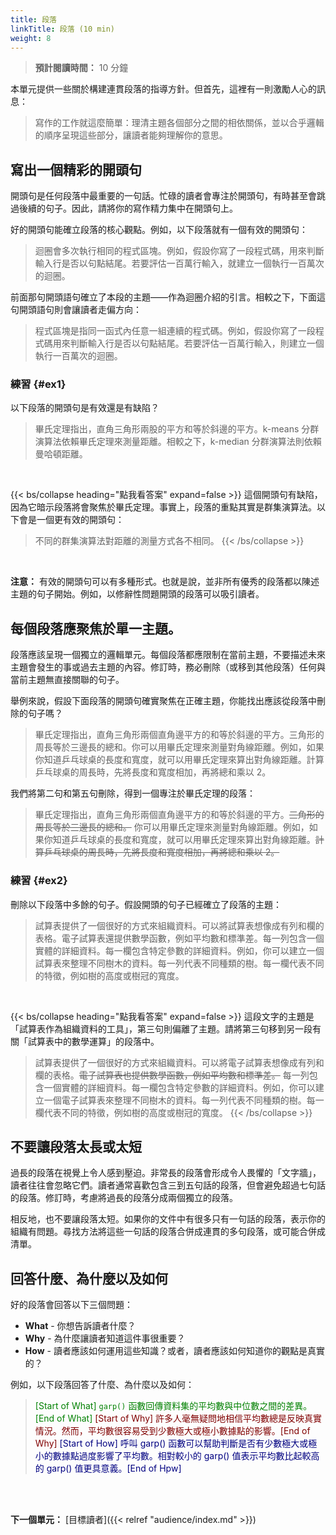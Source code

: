 ```yaml
---
title: 段落
linkTitle: 段落 (10 min)
weight: 8
---
```


> **預計閱讀時間：** 10 分鐘

本單元提供一些關於構建連貫段落的指導方針。但首先，這裡有一則激勵人心的訊息：

> 寫作的工作就這麼簡單：理清主題各個部分之間的相依關係，並以合乎邏輯的順序呈現這些部分，讓讀者能夠理解你的意思。

## 寫出一個精彩的開頭句

開頭句是任何段落中最重要的一句話。忙碌的讀者會專注於開頭句，有時甚至會跳過後續的句子。因此，請將你的寫作精力集中在開頭句上。

好的開頭句能確立段落的核心觀點。例如，以下段落就有一個有效的開頭句：

> 迴圈會多次執行相同的程式區塊。例如，假設你寫了一段程式碼，用來判斷輸入行是否以句點結尾。若要評估一百萬行輸入，就建立一個執行一百萬次的迴圈。

前面那句開頭語句確立了本段的主題——作為迴圈介紹的引言。相較之下，下面這句開頭語句則會讓讀者走偏方向：

> 程式區塊是指同一函式內任意一組連續的程式碼。例如，假設你寫了一段程式碼用來判斷輸入行是否以句點結尾。若要評估一百萬行輸入，則建立一個執行一百萬次的迴圈。

### 練習 {#ex1}

以下段落的開頭句是有效還是有缺陷？

> 畢氏定理指出，直角三角形兩股的平方和等於斜邊的平方。k-means 分群演算法依賴畢氏定理來測量距離。相較之下，k-median 分群演算法則依賴曼哈頓距離。

<br />

{{< bs/collapse heading="點我看答案" expand=false >}}
這個開頭句有缺陷，因為它暗示段落將會聚焦於畢氏定理。事實上，段落的重點其實是群集演算法。以下會是一個更有效的開頭句：

> 不同的群集演算法對距離的測量方式各不相同。
{{< /bs/collapse >}}

<br/>

**注意：** 有效的開頭句可以有多種形式。也就是說，並非所有優秀的段落都以陳述主題的句子開始。例如，以修辭性問題開頭的段落可以吸引讀者。

## 每個段落應聚焦於單一主題。

段落應該呈現一個獨立的邏輯單元。每個段落都應限制在當前主題，不要描述未來主題會發生的事或過去主題的內容。修訂時，務必刪除（或移到其他段落）任何與當前主題無直接關聯的句子。

舉例來說，假設下面段落的開頭句確實聚焦在正確主題，你能找出應該從段落中刪除的句子嗎？

> 畢氏定理指出，直角三角形兩個直角邊平方的和等於斜邊的平方。三角形的周長等於三邊長的總和。你可以用畢氏定理來測量對角線距離。例如，如果你知道乒乓球桌的長度和寬度，就可以用畢氏定理來算出對角線距離。計算乒乓球桌的周長時，先將長度和寬度相加，再將總和乘以 2。

我們將第二句和第五句刪除，得到一個專注於畢氏定理的段落：

> 畢氏定理指出，直角三角形兩個直角邊平方的和等於斜邊的平方。~~三角形的周長等於三邊長的總和。~~ 你可以用畢氏定理來測量對角線距離。例如，如果你知道乒乓球桌的長度和寬度，就可以用畢氏定理來算出對角線距離。~~計算乒乓球桌的周長時，先將長度和寬度相加，再將總和乘以 2。~~

### 練習 {#ex2}

刪除以下段落中多餘的句子。假設開頭的句子已經確立了段落的主題：

> 試算表提供了一個很好的方式來組織資料。可以將試算表想像成有列和欄的表格。電子試算表還提供數學函數，例如平均數和標準差。每一列包含一個實體的詳細資料。每一欄包含特定參數的詳細資料。例如，你可以建立一個試算表來整理不同樹木的資料。每一列代表不同種類的樹。每一欄代表不同的特徵，例如樹的高度或樹冠的寬度。

<br />

{{< bs/collapse heading="點我看答案" expand=false >}}
這段文字的主題是「試算表作為組織資料的工具」，第三句則偏離了主題。請將第三句移到另一段有關「試算表中的數學運算」的段落中。

> 試算表提供了一個很好的方式來組織資料。可以將電子試算表想像成有列和欄的表格。~~電子試算表也提供數學函數，例如平均數和標準差。~~ 每一列包含一個實體的詳細資料。每一欄包含特定參數的詳細資料。例如，你可以建立一個電子試算表來整理不同樹木的資料。每一列代表不同種類的樹。每一欄代表不同的特徵，例如樹的高度或樹冠的寬度。
{{< /bs/collapse >}}

## 不要讓段落太長或太短

過長的段落在視覺上令人感到壓迫。非常長的段落會形成令人畏懼的「文字牆」，讀者往往會忽略它們。讀者通常喜歡包含三到五句話的段落，但會避免超過七句話的段落。修訂時，考慮將過長的段落分成兩個獨立的段落。

相反地，也不要讓段落太短。如果你的文件中有很多只有一句話的段落，表示你的組織有問題。尋找方法將這些一句話的段落合併成連貫的多句段落，或可能合併成清單。

## 回答什麼、為什麼以及如何

好的段落會回答以下三個問題：

* **What** - 你想告訴讀者什麼？
* **Why** - 為什麼讓讀者知道這件事很重要？
* **How** - 讀者應該如何運用這些知識？或者，讀者應該如何知道你的觀點是真實的？

例如，以下段落回答了什麼、為什麼以及如何：

> <span style="color: green;">[Start of What] `garp()` 函數回傳資料集的平均數與中位數之間的差異。[End of What]</span> <span style="color: maroon;">[Start of Why] 許多人毫無疑問地相信平均數總是反映真實情況。然而，平均數很容易受到少數極大或極小數據點的影響。[End of Why]</span> <span style="color: navy;">[Start of How] 呼叫 garp() 函數可以幫助判斷是否有少數極大或極小的數據點過度影響了平均數。相對較小的 garp() 值表示平均數比起較高的 garp() 值更具意義。[End of Hpw]</span>

<br /><br />

**下一個單元：** [目標讀者]({{< relref "audience/index.md" >}})
